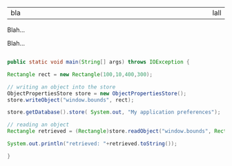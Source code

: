 <table width='100%' border='0'>
<tr><td width='700px'>bla</td><td width='100px' align='right'>lall</td></tr>
</table>

Blah...
<a href='Hidden comment: 
This text will be removed from the rendered page.
'></a>

Blah...

```java

public static void main(String[] args) throws IOException {

Rectangle rect = new Rectangle(100,10,400,300);

// writing an object into the store
ObjectPropertiesStore store = new ObjectPropertiesStore();
store.writeObject("window.bounds", rect);

store.getDatabase().store( System.out, "My application preferences");

// reading an object
Rectangle retrieved = (Rectangle)store.readObject("window.bounds", Rectangle.class);

System.out.println("retrieved: "+retrieved.toString());

}
```